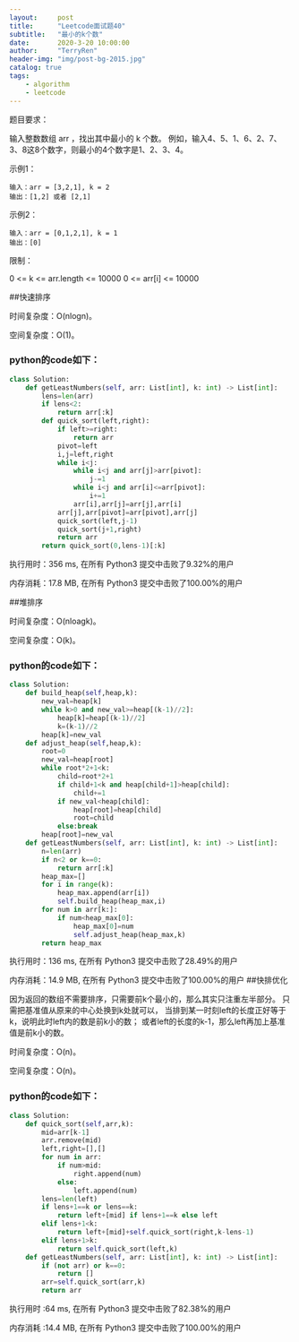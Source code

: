 ```yaml
---
layout:     post
title:      "Leetcode面试题40"
subtitle:   "最小的k个数"
date:       2020-3-20 10:00:00
author:     "TerryRen"
header-img: "img/post-bg-2015.jpg"
catalog: true
tags:
    - algorithm
    - leetcode
---
```

题目要求：

输入整数数组 arr ，找出其中最小的 k 个数。
例如，输入4、5、1、6、2、7、3、8这8个数字，则最小的4个数字是1、2、3、4。



示例1：
```
输入：arr = [3,2,1], k = 2
输出：[1,2] 或者 [2,1]
```
示例2：
```
输入：arr = [0,1,2,1], k = 1
输出：[0]
```
限制：

0 <= k <= arr.length <= 10000
0 <= arr[i] <= 10000

##快速排序



时间复杂度：O(nlogn)。


空间复杂度：O(1)。


### python的code如下：


```python
class Solution:
    def getLeastNumbers(self, arr: List[int], k: int) -> List[int]:
        lens=len(arr)
        if lens<2:
            return arr[:k]
        def quick_sort(left,right):
            if left>=right:
                return arr
            pivot=left
            i,j=left,right
            while i<j:
                while i<j and arr[j]>arr[pivot]:
                    j-=1
                while i<j and arr[i]<=arr[pivot]:
                    i+=1
                arr[i],arr[j]=arr[j],arr[i]
            arr[j],arr[pivot]=arr[pivot],arr[j]
            quick_sort(left,j-1)
            quick_sort(j+1,right)
            return arr
        return quick_sort(0,lens-1)[:k]
```
执行用时：356 ms, 在所有 Python3 提交中击败了9.32%的用户

内存消耗：17.8 MB, 在所有 Python3 提交中击败了100.00%的用户


##堆排序



时间复杂度：O(nloagk)。


空间复杂度：O(k)。


### python的code如下：


```python
class Solution:
    def build_heap(self,heap,k):
        new_val=heap[k]
        while k>0 and new_val>=heap[(k-1)//2]:
            heap[k]=heap[(k-1)//2]
            k=(k-1)//2
        heap[k]=new_val
    def adjust_heap(self,heap,k):
        root=0
        new_val=heap[root]
        while root*2+1<k:
            child=root*2+1
            if child+1<k and heap[child+1]>heap[child]:
                child+=1
            if new_val<heap[child]:
                heap[root]=heap[child]
                root=child
            else:break
        heap[root]=new_val
    def getLeastNumbers(self, arr: List[int], k: int) -> List[int]:
        n=len(arr)
        if n<2 or k==0:
            return arr[:k]
        heap_max=[]
        for i in range(k):
            heap_max.append(arr[i])
            self.build_heap(heap_max,i)
        for num in arr[k:]:
            if num<heap_max[0]:
                heap_max[0]=num
                self.adjust_heap(heap_max,k)   
        return heap_max
```
执行用时：136 ms, 在所有 Python3 提交中击败了28.49%的用户

内存消耗：14.9 MB, 在所有 Python3 提交中击败了100.00%的用户
##快排优化

因为返回的数组不需要排序，只需要前k个最小的，那么其实只注重左半部分。
只需把基准值从原来的中心处换到k处就可以，
当排到某一时刻left的长度正好等于k，说明此时left内的数是前k小的数；
或者left的长度的k-1，那么left再加上基准值是前k小的数。


时间复杂度：O(n)。


空间复杂度：O(n)。


### python的code如下：


```python
class Solution:
    def quick_sort(self,arr,k):
        mid=arr[k-1]
        arr.remove(mid)
        left,right=[],[]
        for num in arr:
            if num>mid:
                right.append(num)
            else:
                left.append(num)
        lens=len(left)
        if lens+1==k or lens==k:
            return left+[mid] if lens+1==k else left
        elif lens+1<k:
            return left+[mid]+self.quick_sort(right,k-lens-1)
        elif lens+1>k:
            return self.quick_sort(left,k)
    def getLeastNumbers(self, arr: List[int], k: int) -> List[int]:
        if (not arr) or k==0:
            return []
        arr=self.quick_sort(arr,k)
        return arr
```
执行用时 :64 ms, 在所有 Python3 提交中击败了82.38%的用户

内存消耗 :14.4 MB, 在所有 Python3 提交中击败了100.00%的用户
